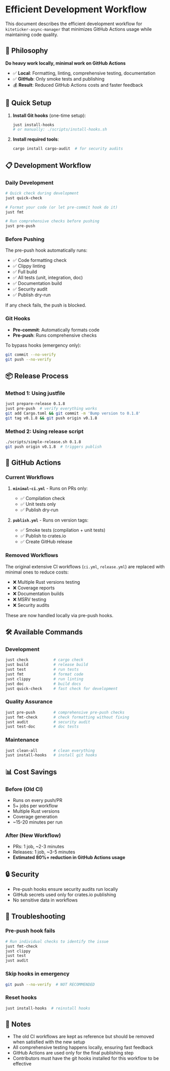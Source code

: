 # Efficient Development Workflow

This document describes the efficient development workflow for `kiteticker-async-manager` that minimizes GitHub Actions usage while maintaining code quality.

## 🎯 Philosophy

**Do heavy work locally, minimal work on GitHub Actions**

- ✅ **Local**: Formatting, linting, comprehensive testing, documentation
- ✅ **GitHub**: Only smoke tests and publishing
- 💰 **Result**: Reduced GitHub Actions costs and faster feedback

## 🚀 Quick Setup

1. **Install Git hooks** (one-time setup):
   ```bash
   just install-hooks
   # or manually: ./scripts/install-hooks.sh
   ```

2. **Install required tools**:
   ```bash
   cargo install cargo-audit  # for security audits
   ```

## 📋 Development Workflow

### Daily Development

```bash
# Quick check during development
just quick-check

# Format your code (or let pre-commit hook do it)
just fmt

# Run comprehensive checks before pushing
just pre-push
```

### Before Pushing

The pre-push hook automatically runs:
- ✅ Code formatting check
- ✅ Clippy linting
- ✅ Full build
- ✅ All tests (unit, integration, doc)
- ✅ Documentation build
- ✅ Security audit
- ✅ Publish dry-run

If any check fails, the push is blocked.

### Git Hooks

- **Pre-commit**: Automatically formats code
- **Pre-push**: Runs comprehensive checks

To bypass hooks (emergency only):
```bash
git commit --no-verify
git push --no-verify
```

## 📦 Release Process

### Method 1: Using justfile
```bash
just prepare-release 0.1.8
just pre-push  # verify everything works
git add Cargo.toml && git commit -m 'Bump version to 0.1.8'
git tag v0.1.8 && git push origin v0.1.8
```

### Method 2: Using release script
```bash
./scripts/simple-release.sh 0.1.8
git push origin v0.1.8  # triggers publish
```

## 🔄 GitHub Actions

### Current Workflows

1. **`minimal-ci.yml`** - Runs on PRs only:
   - ✅ Compilation check
   - ✅ Unit tests only
   - ✅ Publish dry-run

2. **`publish.yml`** - Runs on version tags:
   - ✅ Smoke tests (compilation + unit tests)
   - ✅ Publish to crates.io
   - ✅ Create GitHub release

### Removed Workflows

The original extensive CI workflows (`ci.yml`, `release.yml`) are replaced with minimal ones to reduce costs:

- ❌ Multiple Rust versions testing
- ❌ Coverage reports
- ❌ Documentation builds
- ❌ MSRV testing
- ❌ Security audits

These are now handled locally via pre-push hooks.

## 🛠️ Available Commands

### Development
```bash
just check           # cargo check
just build           # release build
just test            # run tests
just fmt             # format code
just clippy          # run linting
just doc             # build docs
just quick-check     # fast check for development
```

### Quality Assurance
```bash
just pre-push        # comprehensive pre-push checks
just fmt-check       # check formatting without fixing
just audit           # security audit
just test-doc        # doc tests
```

### Maintenance
```bash
just clean-all       # clean everything
just install-hooks   # install git hooks
```

## 📊 Cost Savings

### Before (Old CI)
- Runs on every push/PR
- 5+ jobs per workflow
- Multiple Rust versions
- Coverage generation
- ~15-20 minutes per run

### After (New Workflow)
- PRs: 1 job, ~2-3 minutes
- Releases: 1 job, ~3-5 minutes
- **Estimated 80%+ reduction in GitHub Actions usage**

## 🔒 Security

- Pre-push hooks ensure security audits run locally
- GitHub secrets used only for crates.io publishing
- No sensitive data in workflows

## 🐛 Troubleshooting

### Pre-push hook fails
```bash
# Run individual checks to identify the issue
just fmt-check
just clippy
just test
just audit
```

### Skip hooks in emergency
```bash
git push --no-verify  # NOT RECOMMENDED
```

### Reset hooks
```bash
just install-hooks  # reinstall hooks
```

## 📝 Notes

- The old CI workflows are kept as reference but should be removed when satisfied with the new setup
- All comprehensive testing happens locally, ensuring fast feedback
- GitHub Actions are used only for the final publishing step
- Contributors must have the git hooks installed for this workflow to be effective

